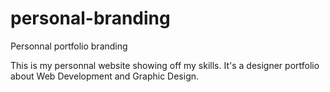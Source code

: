 # personal-branding
Personnal portfolio branding

This is my personnal website showing off my skills. It's a designer portfolio about Web Development and Graphic Design.
